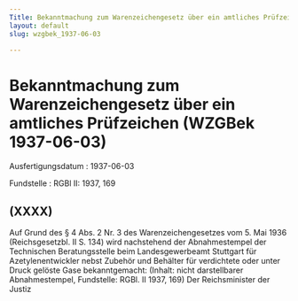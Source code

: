 ```yaml
---
Title: Bekanntmachung zum Warenzeichengesetz über ein amtliches Prüfzeichen
layout: default
slug: wzgbek_1937-06-03

---
```


# Bekanntmachung zum Warenzeichengesetz über ein amtliches Prüfzeichen (WZGBek 1937-06-03)

Ausfertigungsdatum
:   1937-06-03

Fundstelle
:   RGBl II: 1937, 169



## (XXXX)

Auf Grund des § 4 Abs. 2 Nr. 3 des Warenzeichengesetzes vom 5. Mai
1936 (Reichsgesetzbl. II S. 134) wird nachstehend der Abnahmestempel
der Technischen Beratungsstelle beim Landesgewerbeamt Stuttgart für
Azetylenentwickler nebst Zubehör und Behälter für verdichtete oder
unter Druck gelöste Gase bekanntgemacht:
(Inhalt: nicht darstellbarer Abnahmestempel,
Fundstelle: RGBl. II 1937, 169)
Der Reichsminister der Justiz

